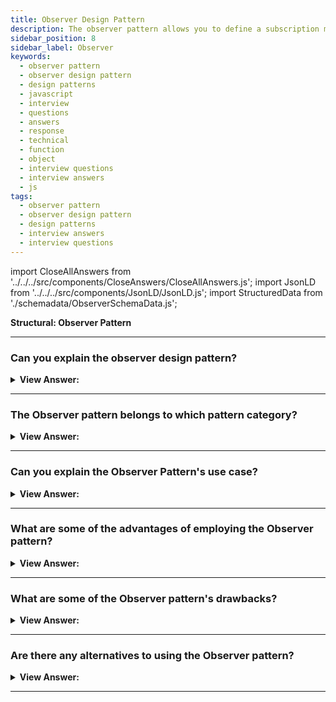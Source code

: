 ```yaml
---
title: Observer Design Pattern
description: The observer pattern allows you to define a subscription mechanism that will notify multiple objects about any events on the object we attempt to observe.
sidebar_position: 8
sidebar_label: Observer
keywords:
  - observer pattern
  - observer design pattern
  - design patterns
  - javascript
  - interview
  - questions
  - answers
  - response
  - technical
  - function
  - object
  - interview questions
  - interview answers
  - js
tags:
  - observer pattern
  - observer design pattern
  - design patterns
  - interview answers
  - interview questions
---
```


import CloseAllAnswers from '../../../src/components/CloseAnswers/CloseAllAnswers.js';
import JsonLD from '../../../src/components/JsonLD/JsonLD.js';
import StructuredData from './schemadata/ObserverSchemaData.js';

<JsonLD data={StructuredData} />

<head>
  <title>Observer Pattern | JavaScript Interview Questions</title>
</head>

**Structural: Observer Pattern**

<CloseAllAnswers />

---

### Can you explain the observer design pattern?

<details className='answer'>
  <summary>
    <strong>View Answer:</strong>
  </summary>
  <div>
  <div>
      <strong>Interview Response:</strong> The observer pattern is a behavioral design pattern where a subject maintains a list of its observers, and notifies them automatically of any changes to its state.<br/>
    </div>
    <br/>
    <div>
      <strong>Technical Response:</strong> The Observer is a behavioral JS design pattern that allows you to construct a subscription mechanism that alerts numerous objects (observers) about any events that occur to the object (subject) they're viewing. This pattern is also known as Pub/Sub, which stands for Publication/Subscription. It establishes a one-to-many relationship between items, encourages loose coupling, and aids in effective object-oriented design.<br/><br/>The observer pattern is at the heart of event-driven programming. We create event handler routines that are informed when a specific event occurs.

<br/>
    </div>
    <div>
</div><br />
  <div><strong className="codeExample">Code Example:</strong><br /><br />

<img src="/img/javascript-observer.jpg
" /><br /><br />

**The objects participating in this pattern are:**

**Subject** -- example code: _Click_

- maintains a list of observers. Any number of Observer objects can observe a single Observer object.
- The subject implements an interface through which observer objects can subscribe and unsubscribe.
- When its state changes, it sends a notification to its observers.

**Observer** -- example code: _clickHandler_

- includes a function signature that gets called when the Subject changes (i.e., an event occurs)

<br/>

```js
function Click() {
  this.observers = []; // observers
}

Click.prototype = {
  subscribe: function (fn) {
    this.observers.push(fn);
  },

  unsubscribe: function (fn) {
    this.observers = this.observers.filter(function (item) {
      if (item !== fn) {
        return item;
      }
    });
  },

  fire: function (o, thisObj) {
    var scope = thisObj;
    this.observers.forEach(function (item) {
      item.call(scope, o);
    });
  },
};

function run() {
  var clickHandler = function (item) {
    console.log('Fired:' + item);
  };

  var click = new Click();

  click.subscribe(clickHandler);
  click.fire('event #1');
  click.unsubscribe(clickHandler);
  click.fire('event #2');
  click.subscribe(clickHandler);
  click.fire('event #3');
}

run();

/* OUTPUT:
 
Fired:event #1
Fired:event #3
 
*/
```

</div>
 </div>

</details>

---

### The Observer pattern belongs to which pattern category?

<details>
  <summary>
    <strong>View Answer:</strong>
  </summary>
  <div>
    <div>
      <strong>Interview Response:</strong> The Observer pattern belongs to the behavioral pattern category, which focuses on the interactions and communication between objects in a system.
    </div>
  </div>
</details>

---

### Can you explain the Observer Pattern's use case?

<details>
  <summary>
    <strong>View Answer:</strong>
  </summary>
  <div>
  <div>
      <strong>Interview Response:</strong> The Observer pattern is useful when you have a one-to-many relationship between objects, and want to notify a group of objects automatically when the state of one object changes.
    </div>
    <br />
    <div>
      <strong>Technical Response:</strong> Use Cases:
    </div>
    <br />
    <div></div>

- To improve code management: We break down large programs into a system of loosely connected objects.
- To increase flexibility by allowing a dynamic relationship between observers and subscribers, which would otherwise be impossible due to tight coupling.
- To increase communication between the application's many components.
- To establish a one-to-many dependency between weakly related items.

<br />
  </div>
</details>

---

### What are some of the advantages of employing the Observer pattern?

<details>
  <summary>
    <strong>View Answer:</strong>
  </summary>
  <div>
  <div>
      <strong>Interview Response:</strong> Advantages of using the Observer pattern include decoupling of objects, flexibility, extensibility, and improved code organization and maintenance.
    </div>
    <br />
    <div>
      <strong>Technical Response:</strong> Benefits of the Observer Pattern
    </div>
    <br />
    <div></div>

- The Open/Closed Principle -- You can add new subscriber classes without modifying the publisher's code (and vice versa if a publisher interface exists).
- At runtime, you can create relationships between objects.

<br />
  </div>
</details>

---

### What are some of the Observer pattern's drawbacks?

<details>
  <summary>
    <strong>View Answer:</strong>
  </summary>
  <div>
    <div>
      <strong>Interview Response:</strong> Drawbacks of the Observer pattern can include increased complexity and coupling between objects, potential performance issues with a large number of observers, and difficulty in debugging and tracing event flows.
    </div>
    <br />
    <div></div>

- Sends notifications to subscribers in random order.

<br />
  </div>
</details>

---

### Are there any alternatives to using the Observer pattern?

<details>
  <summary>
    <strong>View Answer:</strong>
  </summary>
  <div>
    <div>
      <strong>Interview Response:</strong> Yes, alternatives to the Observer pattern include the Publish/Subscribe pattern, the Event Emitter pattern, and using callbacks or promises to handle asynchronous events and updates between objects.
    </div>
    <br />
  </div>
</details>

---
